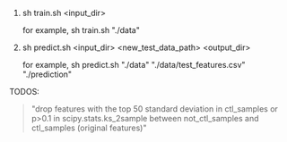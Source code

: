 1. sh train.sh <input_dir>

   for example, sh train.sh "./data"

2. sh predict.sh <input_dir> <new_test_data_path> <output_dir>

   for example, sh predict.sh "./data" "./data/test_features.csv" "./prediction"

TODOS:

> "drop features with the top 50 standard deviation 
   in ctl_samples or p>0.1 in scipy.stats.ks_2sample 
   between not_ctl_samples and ctl_samples (original features)"
